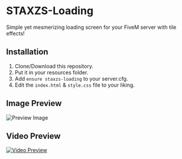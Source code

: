 # STAXZS-Loading

Simple yet mesmerizing loading screen for your FiveM server with tile effects!

## Installation

1. Clone/Download this repository.
2. Put it in your resources folder.
3. Add `ensure staxzs-loading` to your server.cfg.
4. Edit the `index.html` & `style.css` file to your liking.

## Image Preview
![Preview Image](https://media.discordapp.net/attachments/1277287871018963056/1277287871442718722/Screenshot_2024-08-25_at_17.17.36.png?ex=66dc7087&is=66db1f07&hm=c31bd99732dab3c547619cfb9f6ca671b6fca5513b4110c4ff156435c4886e14&=&format=webp&quality=lossless&width=1933&height=1005)

## Video Preview
[![Video Preview](https://img.youtube.com/vi/OfoBOb1czkE/0.jpg)](https://youtu.be/OfoBOb1czkE)